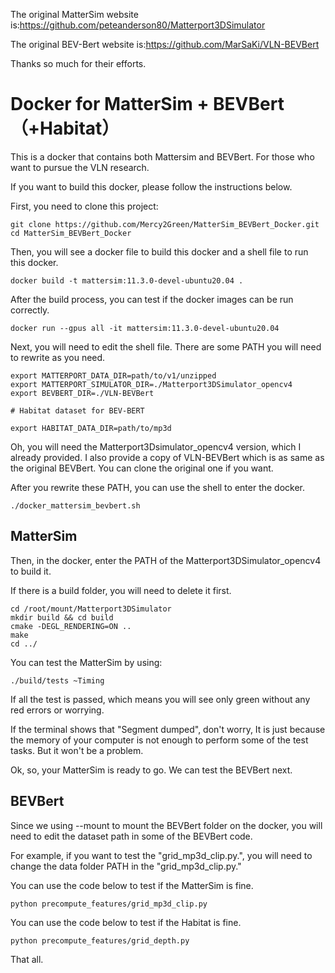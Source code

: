 The original MatterSim website is:https://github.com/peteanderson80/Matterport3DSimulator

The original BEV-Bert website is:https://github.com/MarSaKi/VLN-BEVBert

Thanks so much for their efforts.

# Docker for MatterSim + BEVBert（+Habitat）

This is a docker that contains both Mattersim and BEVBert. For those who want to pursue the VLN research.


If you want to build this docker, please follow the instructions below.

First, you need to clone this project:

```
git clone https://github.com/Mercy2Green/MatterSim_BEVBert_Docker.git
cd MatterSim_BEVBert_Docker
```

Then, you will see a docker file to build this docker and a shell file to run this docker.


```
docker build -t mattersim:11.3.0-devel-ubuntu20.04 .
```

After the build process, you can test if the docker images can be run correctly.

```
docker run --gpus all -it mattersim:11.3.0-devel-ubuntu20.04
```

Next, you will need to edit the shell file. There are some PATH you will need to rewrite as you need.

```
export MATTERPORT_DATA_DIR=path/to/v1/unzipped
export MATTERPORT_SIMULATOR_DIR=./Matterport3DSimulator_opencv4
export BEVBERT_DIR=./VLN-BEVBert

# Habitat dataset for BEV-BERT

export HABITAT_DATA_DIR=path/to/mp3d
```

Oh, you will need the Matterport3Dsimulator_opencv4 version, which I already provided.
I also provide a copy of VLN-BEVBert which is as same as the original BEVBert. You can clone the original one if you want.

After you rewrite these PATH, you can use the shell to enter the docker.

```
./docker_mattersim_bevbert.sh
```

## MatterSim

Then, in the docker, enter the PATH of the Matterport3DSimulator_opencv4 to build it.

If there is a build folder, you will need to delete it first.

```
cd /root/mount/Matterport3DSimulator
mkdir build && cd build
cmake -DEGL_RENDERING=ON ..
make
cd ../
```

You can test the MatterSim by using:

```
./build/tests ~Timing
```
If all the test is passed, which means you will see only green without any red errors or worrying.

If the terminal shows that "Segment dumped", don't worry, It is just because the memory of your computer is not enough to perform some of the test tasks. But it won't be a problem.

Ok, so, your MatterSim is ready to go. We can test the BEVBert next.

## BEVBert

Since we using --mount to mount the BEVBert folder on the docker, you will need to edit the dataset path in some of the BEVBert code.

For example, if you want to test the "grid_mp3d_clip.py.", you will need to change the data folder PATH in the "grid_mp3d_clip.py."

You can use the code below to test if the MatterSim is fine.
```
python precompute_features/grid_mp3d_clip.py
```

You can use the code below to test if the Habitat is fine.
```
python precompute_features/grid_depth.py
```

That all.
